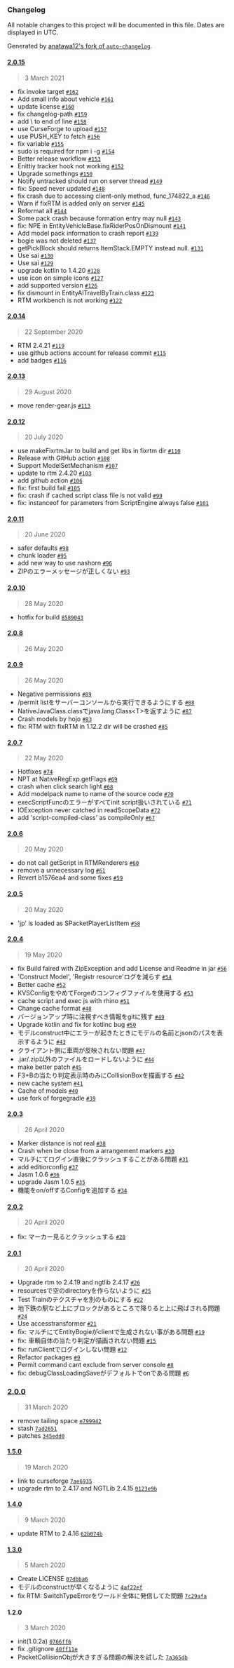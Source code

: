 ### Changelog

All notable changes to this project will be documented in this file. Dates are displayed in UTC.

Generated by [anatawa12's fork of `auto-changelog`](https://github.com/anatawa12/auto-changelog).

#### [2.0.15](https://github.com/fixrtm/fixRTM/compare/2.0.14...2.0.15)

> 3 March 2021

- fix invoke target [`#162`](https://github.com/fixrtm/fixRTM/pull/162)
- Add small info about vehicle [`#161`](https://github.com/fixrtm/fixRTM/pull/161)
- update license [`#160`](https://github.com/fixrtm/fixRTM/pull/160)
- fix changelog-path [`#159`](https://github.com/fixrtm/fixRTM/pull/159)
- add \ to end of line [`#158`](https://github.com/fixrtm/fixRTM/pull/158)
- use CurseForge to upload [`#157`](https://github.com/fixrtm/fixRTM/pull/157)
- use PUSH_KEY to fetch [`#156`](https://github.com/fixrtm/fixRTM/pull/156)
- fix variable [`#155`](https://github.com/fixrtm/fixRTM/pull/155)
- sudo is required for npm i -g [`#154`](https://github.com/fixrtm/fixRTM/pull/154)
- Better release workflow [`#153`](https://github.com/fixrtm/fixRTM/pull/153)
- Enittiy tracker hook not working [`#152`](https://github.com/fixrtm/fixRTM/pull/152)
- Upgrade somethings [`#150`](https://github.com/fixrtm/fixRTM/pull/150)
- Notify untracked should run on server thread [`#149`](https://github.com/fixrtm/fixRTM/pull/149)
- fix: Speed never updated [`#148`](https://github.com/fixrtm/fixRTM/pull/148)
- fix crash due to accessing client-only method, func_174822_a [`#146`](https://github.com/fixrtm/fixRTM/pull/146)
- Warn if fixRTM is added only on server [`#145`](https://github.com/fixrtm/fixRTM/pull/145)
- Reformat all [`#144`](https://github.com/fixrtm/fixRTM/pull/144)
- Some pack crash because formation entry may null [`#143`](https://github.com/fixrtm/fixRTM/pull/143)
- fix: NPE in EntityVehicleBase.fixRiderPosOnDismount [`#141`](https://github.com/fixrtm/fixRTM/pull/141)
- Add model pack information to crash report [`#139`](https://github.com/fixrtm/fixRTM/pull/139)
- bogie was not deleted [`#137`](https://github.com/fixrtm/fixRTM/pull/137)
- getPickBlock should returns ItemStack.EMPTY instead null. [`#131`](https://github.com/fixrtm/fixRTM/pull/131)
- Use sai [`#130`](https://github.com/fixrtm/fixRTM/pull/130)
- Use sai [`#129`](https://github.com/fixrtm/fixRTM/pull/129)
- upgrade kotlin to 1.4.20 [`#128`](https://github.com/fixrtm/fixRTM/pull/128)
- use icon on simple icons [`#127`](https://github.com/fixrtm/fixRTM/pull/127)
- add supported version [`#126`](https://github.com/fixrtm/fixRTM/pull/126)
- fix dismount in EntityAITravelByTrain.class [`#123`](https://github.com/fixrtm/fixRTM/pull/123)
- RTM workbench is not working [`#122`](https://github.com/fixrtm/fixRTM/pull/122)

#### [2.0.14](https://github.com/fixrtm/fixRTM/compare/2.0.13...2.0.14)

> 22 September 2020

- RTM 2.4.21 [`#119`](https://github.com/fixrtm/fixRTM/pull/119)
- use github actions account for release commit [`#115`](https://github.com/fixrtm/fixRTM/pull/115)
- add badges [`#116`](https://github.com/fixrtm/fixRTM/pull/116)

#### [2.0.13](https://github.com/fixrtm/fixRTM/compare/2.0.12...2.0.13)

> 29 August 2020

- move render-gear.js [`#113`](https://github.com/fixrtm/fixRTM/pull/113)

#### [2.0.12](https://github.com/fixrtm/fixRTM/compare/2.0.11...2.0.12)

> 20 July 2020

- use makeFixrtmJar to build and get libs in fixrtm dir [`#110`](https://github.com/fixrtm/fixRTM/pull/110)
- Release with GitHub action [`#108`](https://github.com/fixrtm/fixRTM/pull/108)
- Support ModelSetMechanism [`#107`](https://github.com/fixrtm/fixRTM/pull/107)
- update to rtm 2.4.20 [`#103`](https://github.com/fixrtm/fixRTM/pull/103)
- add github action [`#106`](https://github.com/fixrtm/fixRTM/pull/106)
- fix: first build fail [`#105`](https://github.com/fixrtm/fixRTM/pull/105)
- fix: crash if cached script class file is not valid [`#99`](https://github.com/fixrtm/fixRTM/pull/99)
- fix: instanceof for parameters from ScriptEngine always false [`#101`](https://github.com/fixrtm/fixRTM/pull/101)

#### [2.0.11](https://github.com/fixrtm/fixRTM/compare/2.0.10...2.0.11)

> 20 June 2020

- safer defaults [`#98`](https://github.com/fixrtm/fixRTM/pull/98)
- chunk loader [`#95`](https://github.com/fixrtm/fixRTM/pull/95)
- add new way to use nashorn [`#96`](https://github.com/fixrtm/fixRTM/pull/96)
- ZIPのエラーメッセージが正しくない [`#93`](https://github.com/fixrtm/fixRTM/pull/93)

#### [2.0.10](https://github.com/fixrtm/fixRTM/compare/2.0.8...2.0.10)

> 28 May 2020

- hotfix for build [`8589043`](https://github.com/fixrtm/fixRTM/commit/85890437c6b7ad57d8dfacf525e2868d1beca662)

#### [2.0.8](https://github.com/fixrtm/fixRTM/compare/2.0.9...2.0.8)

> 26 May 2020

#### [2.0.9](https://github.com/fixrtm/fixRTM/compare/2.0.7...2.0.9)

> 26 May 2020

- Negative permissions [`#89`](https://github.com/fixrtm/fixRTM/pull/89)
- /permit listをサーバーコンソールから実行できるようにする [`#88`](https://github.com/fixrtm/fixRTM/pull/88)
- NativeJavaClass.classでjava.lang.Class&lt;T&gt;を返すように [`#87`](https://github.com/fixrtm/fixRTM/pull/87)
- Crash models by hojo [`#83`](https://github.com/fixrtm/fixRTM/pull/83)
- fix: RTM with fixRTM in 1.12.2 dir will be crashed [`#85`](https://github.com/fixrtm/fixRTM/pull/85)

#### [2.0.7](https://github.com/fixrtm/fixRTM/compare/2.0.6...2.0.7)

> 22 May 2020

- Hotfixes [`#74`](https://github.com/fixrtm/fixRTM/pull/74)
- NPT at NativeRegExp.getFlags [`#69`](https://github.com/fixrtm/fixRTM/pull/69)
- crash when click search light [`#68`](https://github.com/fixrtm/fixRTM/pull/68)
- Add modelpack name to name of the source code [`#70`](https://github.com/fixrtm/fixRTM/pull/70)
- execScriptFuncのエラーがすべてinit script扱いされている [`#71`](https://github.com/fixrtm/fixRTM/pull/71)
- IOException never catched in readScopeData [`#72`](https://github.com/fixrtm/fixRTM/pull/72)
- add 'script-compiled-class' as compileOnly [`#67`](https://github.com/fixrtm/fixRTM/pull/67)

#### [2.0.6](https://github.com/fixrtm/fixRTM/compare/2.0.5...2.0.6)

> 20 May 2020

- do not call getScript in RTMRenderers [`#60`](https://github.com/fixrtm/fixRTM/pull/60)
- remove a unnecessary log [`#61`](https://github.com/fixrtm/fixRTM/pull/61)
- Revert b1576ea4 and some fixes [`#59`](https://github.com/fixrtm/fixRTM/pull/59)

#### [2.0.5](https://github.com/fixrtm/fixRTM/compare/2.0.4...2.0.5)

> 20 May 2020

- 'jp' is loaded as SPacketPlayerListItem [`#58`](https://github.com/fixrtm/fixRTM/pull/58)

#### [2.0.4](https://github.com/fixrtm/fixRTM/compare/2.0.3...2.0.4)

> 19 May 2020

- fix Build faired with ZipException and add License and Readme in jar [`#56`](https://github.com/fixrtm/fixRTM/pull/56)
- 'Construct Model', 'Registr resource'ログを減らす [`#54`](https://github.com/fixrtm/fixRTM/pull/54)
- Better cache [`#52`](https://github.com/fixrtm/fixRTM/pull/52)
- KVSConfigをやめてForgeのコンフィグファイルを使用する [`#53`](https://github.com/fixrtm/fixRTM/pull/53)
- cache script and exec js with rhino [`#51`](https://github.com/fixrtm/fixRTM/pull/51)
- Change cache format [`#48`](https://github.com/fixrtm/fixRTM/pull/48)
- バージョンアップ時に注視すべき情報をgitに残す [`#49`](https://github.com/fixrtm/fixRTM/pull/49)
- Upgrade kotlin and fix for kotlinc bug [`#50`](https://github.com/fixrtm/fixRTM/pull/50)
- モデルconstruct中にエラーが起きたときにモデルの名前とjsonのパスを表示するように [`#43`](https://github.com/fixrtm/fixRTM/pull/43)
- クライアント側に車両が反映されない問題 [`#47`](https://github.com/fixrtm/fixRTM/pull/47)
- .jar/.zip以外のファイルをロードしないように [`#44`](https://github.com/fixrtm/fixRTM/pull/44)
- make better patch [`#45`](https://github.com/fixrtm/fixRTM/pull/45)
- F3+Bの当たり判定表示時のみにCollisionBoxを描画する [`#42`](https://github.com/fixrtm/fixRTM/pull/42)
- new cache system [`#41`](https://github.com/fixrtm/fixRTM/pull/41)
- Cache of models [`#40`](https://github.com/fixrtm/fixRTM/pull/40)
- use fork of forgegradle [`#39`](https://github.com/fixrtm/fixRTM/pull/39)

#### [2.0.3](https://github.com/fixrtm/fixRTM/compare/2.0.2...2.0.3)

> 26 April 2020

- Marker distance is not real [`#38`](https://github.com/fixrtm/fixRTM/pull/38)
- Crash when be close from a arrangement markers [`#30`](https://github.com/fixrtm/fixRTM/pull/30)
- マルチにてログイン直後にクラッシュすることがある問題 [`#31`](https://github.com/fixrtm/fixRTM/pull/31)
- add editiorconfig [`#37`](https://github.com/fixrtm/fixRTM/pull/37)
- Jasm 1.0.6 [`#36`](https://github.com/fixrtm/fixRTM/pull/36)
- upgrade Jasm 1.0.5 [`#35`](https://github.com/fixrtm/fixRTM/pull/35)
- 機能をon/offするConfigを追加する [`#34`](https://github.com/fixrtm/fixRTM/pull/34)

#### [2.0.2](https://github.com/fixrtm/fixRTM/compare/2.0.1...2.0.2)

> 20 April 2020

- fix: マーカー見るとクラッシュする [`#28`](https://github.com/fixrtm/fixRTM/pull/28)

#### [2.0.1](https://github.com/fixrtm/fixRTM/compare/2.0.0...2.0.1)

> 20 April 2020

- Upgrade rtm to 2.4.19 and ngtlib 2.4.17 [`#26`](https://github.com/fixrtm/fixRTM/pull/26)
- resourcesで空のdirectoryを作らないように [`#25`](https://github.com/fixrtm/fixRTM/pull/25)
- Test Trainのテクスチャを別のものにする [`#22`](https://github.com/fixrtm/fixRTM/pull/22)
- 地下鉄の駅など上にブロックがあるところで降りると上に飛ばされる問題 [`#24`](https://github.com/fixrtm/fixRTM/pull/24)
- Use accesstransformer [`#21`](https://github.com/fixrtm/fixRTM/pull/21)
- fix: マルチにてEntityBogieがclientで生成されない事がある問題 [`#19`](https://github.com/fixrtm/fixRTM/pull/19)
- fix: 車輌自体の当たり判定が描画されない問題 [`#15`](https://github.com/fixrtm/fixRTM/pull/15)
- fix: runClientでログインしない問題 [`#12`](https://github.com/fixrtm/fixRTM/pull/12)
- Refactor packages [`#9`](https://github.com/fixrtm/fixRTM/pull/9)
- Permit command cant exclude from server console [`#8`](https://github.com/fixrtm/fixRTM/pull/8)
- fix: debugClassLoadingSaveがデフォルトでonである問題 [`#6`](https://github.com/fixrtm/fixRTM/pull/6)

### [2.0.0](https://github.com/fixrtm/fixRTM/compare/1.5.0...2.0.0)

> 31 March 2020

- remove tailing space [`e799942`](https://github.com/fixrtm/fixRTM/commit/e79994204b65b265e9a32dc4b9d5ddae2bde8dae)
- stash [`7ad2651`](https://github.com/fixrtm/fixRTM/commit/7ad265194b9994bb8e388c53a386ffb3c10644c5)
- patches [`345edd0`](https://github.com/fixrtm/fixRTM/commit/345edd0dc468c4d3fab97033df8b74a583dcd567)

#### [1.5.0](https://github.com/fixrtm/fixRTM/compare/1.4.0...1.5.0)

> 19 March 2020

- link to curseforge [`7ae6935`](https://github.com/fixrtm/fixRTM/commit/7ae6935a0537ad37fdc4e45f2cba260f0d6cb295)
- upgrade rtm to 2.4.17 and NGTLib 2.4.15 [`0123e9b`](https://github.com/fixrtm/fixRTM/commit/0123e9b2c1cc750f4835b080cf4f6e8782514984)

#### [1.4.0](https://github.com/fixrtm/fixRTM/compare/1.3.0...1.4.0)

> 9 March 2020

- update RTM to 2.4.16 [`62b074b`](https://github.com/fixrtm/fixRTM/commit/62b074b3faa489a11ef71a671fb1437c63ffe006)

#### [1.3.0](https://github.com/fixrtm/fixRTM/compare/1.2.0...1.3.0)

> 5 March 2020

- Create LICENSE [`07dbba6`](https://github.com/fixrtm/fixRTM/commit/07dbba601b992d04d30162777b0c5e1306554937)
- モデルのconstructが早くなるように [`4af22ef`](https://github.com/fixrtm/fixRTM/commit/4af22ef77895fa020320592ade97cdfacf6e475a)
- fix RTM: SwitchTypeErrorをワールド全体に発信してた問題 [`7c29afa`](https://github.com/fixrtm/fixRTM/commit/7c29afa95ea1863eee1d41d60c1402057fc42f83)

#### 1.2.0

> 3 March 2020

- init(1.0.2a) [`0766ff6`](https://github.com/fixrtm/fixRTM/commit/0766ff680ac35255fc15afb7fd6eecb6b3fd9f2b)
- fix .gitignore [`40ff11e`](https://github.com/fixrtm/fixRTM/commit/40ff11ec23453c374a616437c98fa4081a156d0a)
- PacketCollisionObjが大きすぎる問題の解決を試した [`7a365db`](https://github.com/fixrtm/fixRTM/commit/7a365db3b528b5be36fc7e9fbb4d75657acf5c66)
